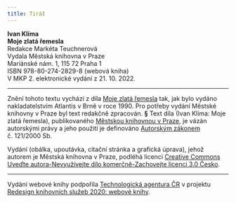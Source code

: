 ```yaml
---
title: Tiráž
---
```


**Ivan Klíma    
Moje zlatá řemesla**  
Redakce Markéta Teuchnerová  
Vydala Městská knihovna v Praze  
Mariánské nám. 1, 115 72 Praha 1  
ISBN 978-80-274-2829-8 (webová kniha)  
V MKP 2. elektronické vydání z 21. 10. 2022.

***

Znění tohoto textu vychází z díla [Moje zlatá řemesla](https://search.mlp.cz/cz/titul/moje-zlata-remesla/28730/#book-content) tak, jak bylo vydáno nakladatelstvím Atlantis v Brně v roce 1990. Pro potřeby vydání Městské knihovny v Praze byl text redakčně zpracován.
**§**
Text díla (Ivan Klíma: Moje zlatá řemesla), publikovaného [Městskou knihovnou v Praze](https://www.mlp.cz/cz/), je vázán autorskými právy a jeho použití je definováno [Autorským zákonem](https://www.mkcr.cz/predpisy-zakonu-709.html) č. 121/2000 Sb.

Vydání (obálka, upoutávka, citační stránka a grafická úprava), jehož autorem je Městská knihovna v Praze, podléhá licenci [Creative Commons Uveďte autora-Nevyužívejte dílo komerčně-Zachovejte licenci 3.0 Česko](https://creativecommons.org/licenses/by-nc-sa/3.0/cz/).


***

Vydání webové knihy podpořila [Technologická agentura ČR](https://www.tacr.cz/) v projektu [Redesign knihovních služeb 2020: webové knihy](https://starfos.tacr.cz/cs/project/TL04000391).